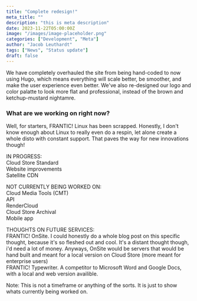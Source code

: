 ```yaml
---
title: "Complete redesign!"
meta_title: ""
description: "this is meta description"
date: 2023-11-22T05:00:00Z
image: "/images/image-placeholder.png"
categories: ["Development", "Meta"]
author: "Jacob Leuthardt"
tags: ["News", "Status update"]
draft: false
---
```


We have completely overhauled the site from being hand-coded to now using Hugo, which means everything will scale better, be smoother, and make the user experience even better. We've also re-designed our logo and color palatte to look more flat and professional, instead of the brown and ketchup-mustard nightamre.

### What are we working on right now?

Well, for starters, FRANTIC! Linux has been scrapped. Honestly, I don't know enough about Linux to really even do a respin, let alone create a whole disto with constant support. That paves the way for new innovations though!

IN PROGRESS:  
Cloud Store Standard  
Website improvements  
Satellite CDN  

NOT CURRENTLY BEING WORKED ON:  
Cloud Media Tools (CMT)  
API  
RenderCloud  
Cloud Store Archival  
Mobile app 

THOUGHTS ON FUTURE SERVICES:  
FRANTIC! OnSite. I could honestly do a whole blog post on this specific thought, because it's so fleshed out and cool. It's a distant thought though, i'd need a lot of money. Anyways, OnSite would be servers that would be hand built and meant for a local version on Cloud Store (more meant for enterprise users)  
FRANTIC! Typewriter. A competitor to Microsoft Word and Google Docs, with a local and web version availible. 

Note: This is not a timeframe or anything of the sorts. It is just to show whats currently being worked on.


